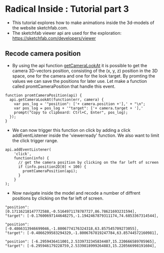 # Radical Inside : Tutorial part 3

- This tutorial explores how to make animations inside the 3d-models of the website sketchfab.com.
- The sketchfab viewer api are used for the exploration: https://sketchfab.com/developers/viewer

##  Recode camera position 
-  By using the api function [getCameraLookAt](https://sketchfab.com/developers/viewer/functions#api-getCameraLookAt) it is possible to get the camera 3D-vectors position, consisting of the (x, y, z) position in the 3D space, one for the camera and one for the look target. By promting the values we can save the positions for later use. Let make a function called promtCameraPosition that handle this event. 

```
function promtCameraPosition(api) {
  api.getCameraLookAt(function(err, camera) {
    var pos_log = '"position": ['+ camera.position +'],' + "\n";
    var pos_log = pos_log + '"target": ['+ camera.target + '],'
    prompt("Copy to clipboard: Ctrl+C, Enter", pos_log);
  });
}
```
- We can now trigger this function on click by adding a click addEventListener inside the 'viewerready' function. We also want to limit the click trigger range. 
```
api.addEventListener(
    'click',
    function(info) {
      // get the camera position by clicking on the far left of screen
      if (info.position2D[0] < 100) {
        promtCameraPosition(api);
      }
    }
);
```
- Now navigate inside the model and recode a number of diffrent positions by clicking on the far left of screen.
```
"position": [0.17116218147772588,-0.5164971178787727,86.78621693231594],
"target": [-0.17600697144648275,-1.1942467879311174,74.6853367314544],
```
```
"position": [-0.4866313946699046,-1.8006774176324318,63.857545709273055],
"target": [-0.4866299583294329,-1.8006767819247784,63.85744572160981],
```
```
"position": [-6.2959436411001,2.5339732345834407,15.220666589705965],
"target": [-6.295946179228759,2.5339818999264883,15.220566998191604],
```

